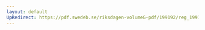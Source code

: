 ```yaml
---
layout: default
UpRedirect: https://pdf.swedeb.se/riksdagen-volumeG-pdf/199192/reg_199192/reg_199192_0407.pdf
---
```

